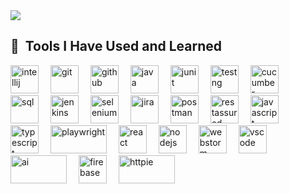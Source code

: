 <img src="https://capsule-render.vercel.app/api?type=venom&color=auto&height=300&section=header&text=Build.%20Test.%20Deploy&fontSize=90" />


<h2> 🚀 &nbsp;Tools I Have Used and Learned</h2>
<p align="left">
  <img src="https://cdn.jsdelivr.net/gh/devicons/devicon/icons/intellij/intellij-original.svg" alt="intellij" width="45" height="45" style="margin-right: 15px;"/>
  <img src="https://cdn.jsdelivr.net/gh/devicons/devicon/icons/git/git-original.svg" alt="git" width="45" height="45" style="margin-right: 15px;"/>
  <img src="https://cdn.jsdelivr.net/gh/devicons/devicon/icons/github/github-original.svg" alt="github" width="45" height="45" style="margin-right: 15px;"/>
  <img src="https://cdn.jsdelivr.net/gh/devicons/devicon/icons/java/java-original-wordmark.svg" alt="java" width="45" height="45" style="margin-right: 15px;"/>
  <img src="https://cdn.jsdelivr.net/gh/devicons/devicon/icons/junit/junit-original.svg" alt="junit" width="45" height="45" style="margin-right: 15px;"/>
  <img src="https://img.shields.io/badge/TestNG-%23D1B000.svg?style=for-the-badge&logo=testng&logoColor=white" alt="testng" width="45" height="45" style="margin-right: 15px;"/>
  <img src="https://cdn.jsdelivr.net/gh/devicons/devicon/icons/cucumber/cucumber-plain.svg" alt="cucumber" width="45" height="45" style="margin-right: 15px;"/>
  <img src="https://img.shields.io/badge/SQL-%2300A3E0.svg?style=for-the-badge&logo=database&logoColor=white" alt="sql" width="45" height="45" style="margin-right: 15px;"/>
  <img src="https://cdn.jsdelivr.net/gh/devicons/devicon/icons/jenkins/jenkins-original.svg" alt="jenkins" width="45" height="45" style="margin-right: 15px;"/>
  <img src="https://cdn.jsdelivr.net/gh/devicons/devicon/icons/selenium/selenium-original.svg" alt="selenium" width="45" height="45" style="margin-right: 15px;"/>
  <img src="https://cdn.jsdelivr.net/gh/devicons/devicon/icons/jira/jira-original.svg" alt="jira" width="45" height="45" style="margin-right: 15px;"/>
  <img src="https://img.shields.io/badge/Postman-%23FF6C37.svg?style=for-the-badge&logo=postman&logoColor=white" alt="postman" width="45" height="45" style="margin-right: 15px;"/>
  <img src="https://img.shields.io/badge/RestAssured-%23FFFFFF.svg?style=for-the-badge&logo=restassured&logoColor=black" alt="restassured" width="45" height="45" style="margin-right: 15px;"/>

  <!-- Added icons -->
  <img src="https://cdn.jsdelivr.net/gh/devicons/devicon/icons/javascript/javascript-original.svg" alt="javascript" width="45" height="45" style="margin-right: 15px;"/>
  <img src="https://cdn.jsdelivr.net/gh/devicons/devicon/icons/typescript/typescript-original.svg" alt="typescript" width="45" height="45" style="margin-right: 15px;"/>
  <img src="https://img.shields.io/badge/Playwright-%23007ACC.svg?style=for-the-badge&logo=playwright&logoColor=white" alt="playwright" width="90" height="45" style="margin-right: 15px;"/>
  <img src="https://cdn.jsdelivr.net/gh/devicons/devicon/icons/react/react-original.svg" alt="react" width="45" height="45" style="margin-right: 15px;"/>
  <img src="https://cdn.jsdelivr.net/gh/devicons/devicon/icons/nodejs/nodejs-original.svg" alt="nodejs" width="45" height="45" style="margin-right: 15px;"/>
  <img src="https://cdn.jsdelivr.net/gh/devicons/devicon/icons/webstorm/webstorm-original.svg" alt="webstorm" width="45" height="45" style="margin-right: 15px;"/>
  <img src="https://cdn.jsdelivr.net/gh/devicons/devicon/icons/vscode/vscode-original.svg" alt="vscode" width="45" height="45" style="margin-right: 15px;"/>
  <img src="https://img.shields.io/badge/AI-%23FF6F61.svg?style=for-the-badge&logo=artificial-intelligence&logoColor=white" alt="ai" width="90" height="45" style="margin-right: 15px;"/>

  <!-- Newly added Firebase and HTTPie -->
  <img src="https://cdn.jsdelivr.net/gh/devicons/devicon/icons/firebase/firebase-plain.svg" alt="firebase" width="45" height="45" style="margin-right: 15px;"/>
  <img src="https://img.shields.io/badge/HTTPie-%23000000.svg?style=for-the-badge&logo=httpie&logoColor=white" alt="httpie" width="90" height="45" style="margin-right: 15px;"/>
</p>










